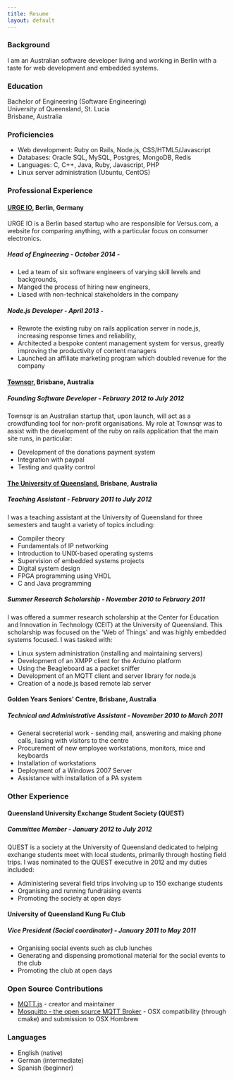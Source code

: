 ```yaml
---
title: Resume
layout: default
---
```


### Background

I am an Australian software developer living and working in
Berlin with a taste for web development and embedded systems.

### Education

Bachelor of Engineering (Software Engineering)  
University of Queensland, St. Lucia  
Brisbane, Australia  

### Proficiencies

* Web development: Ruby on Rails, Node.js, CSS/HTML5/Javascript
* Databases: Oracle SQL, MySQL, Postgres, MongoDB, Redis
* Languages: C, C++, Java, Ruby, Javascript, PHP
* Linux server administration (Ubuntu, CentOS)

### Professional Experience

#### [URGE IO](http://versus.com), Berlin, Germany

URGE IO is a Berlin based startup who are responsible for Versus.com,
a website for comparing anything, with a particular focus on consumer
electronics.

##### Head of Engineering - October 2014 -

* Led a team of six software engineers of varying skill levels and backgrounds,
* Manged the process of hiring new engineers,
* Liased with non-technical stakeholders in the company

##### Node.js Developer - April 2013 -

* Rewrote the existing ruby on rails application server in node.js, increasing response times and reliability,
* Architected a bespoke content management system for versus, greatly improving the productivity of content managers
* Launched an affiliate marketing program which doubled revenue for the company

#### [Townsqr](http://townsqr.com.au), Brisbane, Australia

##### Founding Software Developer - February 2012 to July 2012

Townsqr is an Australian startup that, upon launch, will act
as a crowdfunding tool for non-profit organisations. My role
at Townsqr was to assist with the development of the ruby on rails
application that the main site runs, in particular:

* Development of the donations payment system
* Integration with paypal
* Testing and quality control

#### [The University of Queensland](http://uq.edu.au), Brisbane, Australia

##### Teaching Assistant - February 2011 to July 2012

I was a teaching assistant at the University of Queensland for
three semesters and taught a variety of topics including:

* Compiler theory
* Fundamentals of IP networking
* Introduction to UNIX-based operating systems
* Supervision of embedded systems projects
* Digital system design
* FPGA programming using VHDL
* C and Java programming

##### Summer Research Scholarship - November 2010 to February 2011

I was offered a summer research scholarship at the Center for Education 
and Innovation in Technology (CEIT) at the University of Queensland. 
This scholarship was focused on the 'Web of Things' and was highly
embedded systems focused. I was tasked with:

* Linux system administration (installing and maintaining servers)
* Development of an XMPP client for the Arduino platform
* Using the Beagleboard as a packet sniffer
* Development of an MQTT client and server library for node.js
* Creation of a node.js based remote lab server

#### Golden Years Seniors' Centre, Brisbane, Australia

##### Technical and Administrative Assistant - November 2010 to March 2011

* General secreterial work - sending mail, answering and making 
phone calls, liasing with visitors to the centre
* Procurement of new employee workstations, monitors, mice and keyboards
* Installation of workstations
* Deployment of a Windows 2007 Server
* Assistance with installation of a PA system

### Other Experience

#### Queensland University Exchange Student Society (QUEST)

##### Committee Member - January 2012 to July 2012

QUEST is a society at the University of Queensland dedicated to helping exchange students meet with local students, primarily through hosting field trips. I was nominated to the QUEST executive in 2012 and my duties included:

* Administering several field trips involving up to 150 exchange students
* Organising and running fundraising events
* Promoting the society at open days

#### University of Queensland Kung Fu Club

##### Vice President (Social coordinator) - January 2011 to May 2011

* Organising social events such as club lunches
* Generating and dispensing promotional material for the social events to the club
* Promoting the club at open days

### Open Source Contributions

* [MQTT.js](http://github.com/adamvr/MQTT.js) - creator and maintainer
* [Mosquitto - the open source MQTT Broker](http://mosquitto.org) - OSX compatibility (through cmake) and submission to OSX Hombrew

### Languages

* English (native)
* German (intermediate)
* Spanish (beginner)
